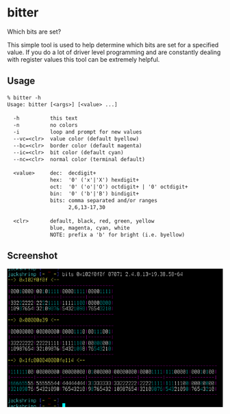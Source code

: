 bitter
======

Which bits are set?

This simple tool is used to help determine which bits are set for a specified
value. If you do a lot of driver level programming and are constantly dealing
with register values this tool can be extremely helpful.

Usage
-----

    % bitter -h
    Usage: bitter [<args>] [<value> ...]

      -h          this text
      -n          no colors
      -i          loop and prompt for new values
      --vc=<clr>  value color (default byellow)
      --bc=<clr>  border color (default magenta)
      --ic=<clr>  bit color (default cyan)
      --nc=<clr>  normal color (terminal default)

      <value>     dec:  decdigit+
                  hex:  '0' ('x'|'X') hexdigit+
                  oct:  '0' ('o'|'O') octdigit+ | '0' octdigit+
                  bin:  '0' ('b'|'B') bindigit+
                  bits: comma separated and/or ranges
                        2,6,13-17,30

      <clr>       default, black, red, green, yellow
                  blue, magenta, cyan, white
                  NOTE: prefix a 'b' for bright (i.e. byellow)

Screenshot
----------
![bitter](docs/bitter.png)


